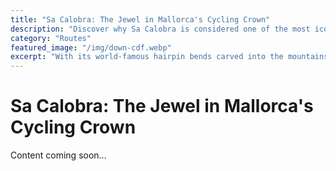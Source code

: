 ```yaml
---
title: "Sa Calobra: The Jewel in Mallorca's Cycling Crown"
description: "Discover why Sa Calobra is considered one of the most iconic cycling climbs in Europe, with its legendary hairpin bends and breathtaking coastal views."
category: "Routes"
featured_image: "/img/down-cdf.webp"
excerpt: "With its world-famous hairpin bends carved into the mountainside and stunning Mediterranean backdrop, Sa Calobra offers cyclists an unforgettable challenge and some of the most spectacular scenery on the island."
---
```


# Sa Calobra: The Jewel in Mallorca's Cycling Crown

Content coming soon...
